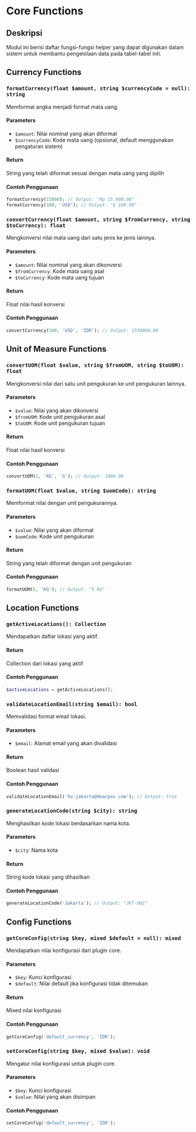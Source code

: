 # Core Functions

## Deskripsi
Modul ini berisi daftar fungsi-fungsi helper yang dapat digunakan dalam sistem untuk membantu pengelolaan data pada tabel-tabel inti.

## Currency Functions

### `formatCurrency(float $amount, string $currencyCode = null): string`
Memformat angka menjadi format mata uang.

#### Parameters
- `$amount`: Nilai nominal yang akan diformat
- `$currencyCode`: Kode mata uang (opsional, default menggunakan pengaturan sistem)

#### Return
String yang telah diformat sesuai dengan mata uang yang dipilih

#### Contoh Penggunaan
```php
formatCurrency(15000); // Output: "Rp 15.000,00"
formatCurrency(100, 'USD'); // Output: "$ 100.00"
```

### `convertCurrency(float $amount, string $fromCurrency, string $toCurrency): float`
Mengkonversi nilai mata uang dari satu jenis ke jenis lainnya.

#### Parameters
- `$amount`: Nilai nominal yang akan dikonversi
- `$fromCurrency`: Kode mata uang asal
- `$toCurrency`: Kode mata uang tujuan

#### Return
Float nilai hasil konversi

#### Contoh Penggunaan
```php
convertCurrency(100, 'USD', 'IDR'); // Output: 1550000.00
```

## Unit of Measure Functions

### `convertUOM(float $value, string $fromUOM, string $toUOM): float`
Mengkonversi nilai dari satu unit pengukuran ke unit pengukuran lainnya.

#### Parameters
- `$value`: Nilai yang akan dikonversi
- `$fromUOM`: Kode unit pengukuran asal
- `$toUOM`: Kode unit pengukuran tujuan

#### Return
Float nilai hasil konversi

#### Contoh Penggunaan
```php
convertUOM(1, 'KG', 'G'); // Output: 1000.00
```

### `formatUOM(float $value, string $uomCode): string`
Memformat nilai dengan unit pengukurannya.

#### Parameters
- `$value`: Nilai yang akan diformat
- `$uomCode`: Kode unit pengukuran

#### Return
String yang telah diformat dengan unit pengukuran

#### Contoh Penggunaan
```php
formatUOM(5, 'KG'); // Output: "5 KG"
```

## Location Functions

### `getActiveLocations(): Collection`
Mendapatkan daftar lokasi yang aktif.

#### Return
Collection dari lokasi yang aktif

#### Contoh Penggunaan
```php
$activeLocations = getActiveLocations();
```

### `validateLocationEmail(string $email): bool`
Memvalidasi format email lokasi.

#### Parameters
- `$email`: Alamat email yang akan divalidasi

#### Return
Boolean hasil validasi

#### Contoh Penggunaan
```php
validateLocationEmail('ho.jakarta@dearpos.com'); // Output: true
```

### `generateLocationCode(string $city): string`
Menghasilkan kode lokasi berdasarkan nama kota.

#### Parameters
- `$city`: Nama kota

#### Return
String kode lokasi yang dihasilkan

#### Contoh Penggunaan
```php
generateLocationCode('Jakarta'); // Output: "JKT-001"
```

## Config Functions

### `getCoreConfig(string $key, mixed $default = null): mixed`
Mendapatkan nilai konfigurasi dari plugin core.

#### Parameters
- `$key`: Kunci konfigurasi
- `$default`: Nilai default jika konfigurasi tidak ditemukan

#### Return
Mixed nilai konfigurasi

#### Contoh Penggunaan
```php
getCoreConfig('default_currency', 'IDR');
```

### `setCoreConfig(string $key, mixed $value): void`
Mengatur nilai konfigurasi untuk plugin core.

#### Parameters
- `$key`: Kunci konfigurasi
- `$value`: Nilai yang akan disimpan

#### Contoh Penggunaan
```php
setCoreConfig('default_currency', 'IDR');
```